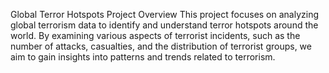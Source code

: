 Global Terror Hotspots
Project Overview
This project focuses on analyzing global terrorism data to identify and understand terror hotspots around the world. By examining various aspects of terrorist incidents, such as the number of attacks, casualties, and the distribution of terrorist groups, we aim to gain insights into patterns and trends related to terrorism.
